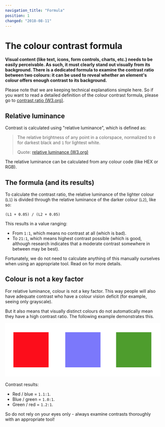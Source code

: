```yaml
---
navigation_title: "Formula"
position: 1
changed: "2018-08-11"
---
```


# The colour contrast formula

**Visual content (like text, icons, form controls, charts, etc.) needs to be easily perceivable. As such, it must clearly stand out visually from its background. There is a dedicated formula to examine the contrast ratio between two colours: it can be used to reveal whether an element's colour offers enough contrast to its background.**

Please note that we are keeping technical explanations simple here. So if you want to read a detailed definition of the colour contrast formula, please go to [contrast ratio (W3.org)](https://www.w3.org/TR/WCAG20/#contrast-ratiodef).

## Relative luminance

Contrast is calculated using "relative luminance", which is defined as:

> The relative brightness of any point in a colorspace, normalized to `0` for darkest black and `1` for lightest white.
>
> Quote: [relative luminance (W3.org)](https://www.w3.org/TR/WCAG20/#relativeluminancedef)

The relative luminance can be calculated from any colour code (like HEX or RGB).

## The formula (and its results)

To calculate the contrast ratio, the relative luminance of the lighter colour (`L1`) is divided through the relative luminance of the darker colour (`L2`), like so:

    (L1 + 0.05) / (L2 + 0.05)

This results in a value ranging:

- From `1:1`, which means no contrast at all (which is bad).
- To `21:1`, which means highest contrast possible (which is good, although research indicates that a moderate contrast somewhere in between may be best).

Fortunately, we do not need to calculate anything of this manually ourselves when using an appropriate tool. Read on for more details.

## Colour is not a key factor

For relative luminance, colour is not a key factor. This way people will also have adequate contrast who have a colour vision deficit (for example, seeing only grayscale).

But it also means that visually distinct colours do not automatically mean they have a high contrast ratio. The following example demonstrates this.

![Three low contrast colours](_media/three-low-contrast-colours.png)

Contrast results:

- Red / blue = `1.1:1`.
- Blue / green = `1.0:1`.
- Green / red = `1.2:1`.

So do not rely on your eyes only - always examine contrasts thoroughly with an appropriate tool!
